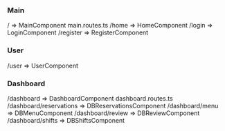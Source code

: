 ### Main
/ => MainComponent
main.routes.ts
/home => HomeComponent
/login => LoginComponent
/register => RegisterComponent

### User
/user => UserComponent

### Dashboard
/dashboard => DashboardComponent
dashboard.routes.ts
/dashboard/reservations => DBReservationsComponent
/dashboard/menu => DBMenuComponent
/dashboard/review => DBReviewComponent
/dashboard/shifts => DBShiftsComponent